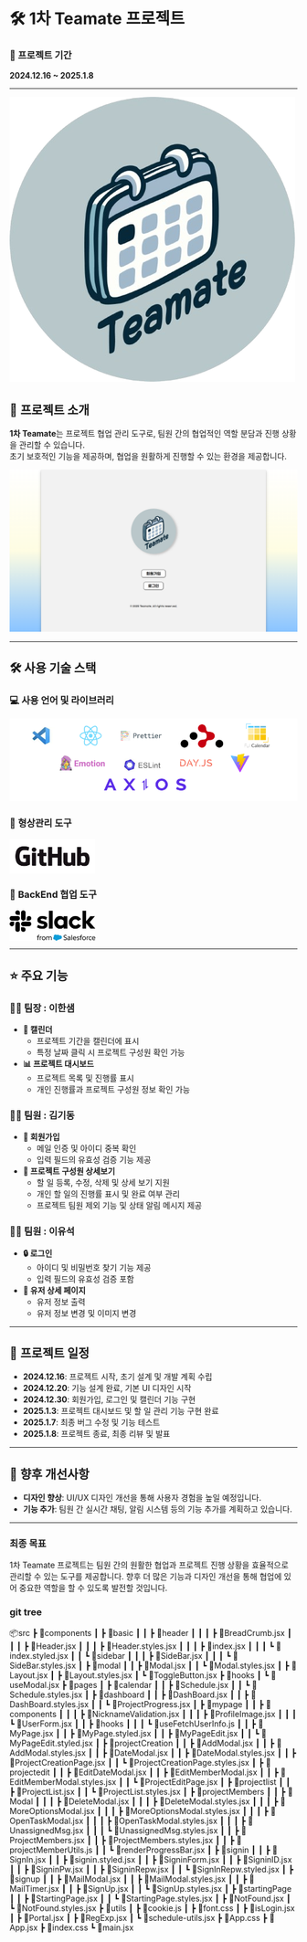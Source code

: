 # 🛠️ 1차 Teamate 프로젝트

### 📅 프로젝트 기간

**2024.12.16 ~ 2025.1.8**

---

![Teamate 로고](./public/logo400x400.png)

## 📖 프로젝트 소개

**1차 Teamate**는 프로젝트 협업 관리 도구로, 팀원 간의 협업적인 역할 분담과 진행 상황을 관리할 수 있습니다.  
초기 보호적인 기능을 제공하며, 협업을 원활하게 진행할 수 있는 환경을 제공합니다.

![Teamate 메인 화면](./public/temate-main.PNG)

---

## 🛠️ 사용 기술 스택

### 💻 **사용 언어 및 라이브러리**

![사용 언어 및 라이브러리 이미지](./public/li-image.png)

### 📂 **형상관리 도구**

<img src="./public/GitHub_Logo.jpg" alt="로고 이미지" style="width: 150px; height: auto; display: block;" />

### 💬 **BackEnd 협업 도구**

<img src="./public/Slack-Logo.jpg" alt="로고 이미지" style="width: 150px; height: auto; display: block; backgr" />

---

## ⭐ 주요 기능

### 👨‍💼 **팀장 : 이한샘**

- **📅 캘린더**
  - 프로젝트 기간을 캘린더에 표시
  - 특정 날짜 클릭 시 프로젝트 구성원 확인 가능
- **📊 프로젝트 대시보드**
  - 프로젝트 목록 및 진행률 표시
  - 개인 진행률과 프로젝트 구성원 정보 확인 가능

### 👩‍💻 **팀원 : 김기동**

- **🔑 회원가입**
  - 메일 인증 및 아이디 중복 확인
  - 입력 필드의 유효성 검증 기능 제공
- **👥 프로젝트 구성원 상세보기**
  - 할 일 등록, 수정, 삭제 및 상세 보기 지원
  - 개인 할 일의 진행률 표시 및 완료 여부 관리
  - 프로젝트 팀원 제외 기능 및 상태 알림 메시지 제공

### 👨‍💻 **팀원 : 이유석**

- **🔒 로그인**
  - 아이디 및 비밀번호 찾기 기능 제공
  - 입력 필드의 유효성 검증 포함
- **📝 유저 상세 페이지**
  - 유저 정보 출력
  - 유저 정보 변경 및 이미지 변경

---

## 📅 프로젝트 일정

- **2024.12.16**: 프로젝트 시작, 초기 설계 및 개발 계획 수립
- **2024.12.20**: 기능 설계 완료, 기본 UI 디자인 시작
- **2024.12.30**: 회원가입, 로그인 및 캘린더 기능 구현
- **2025.1.3**: 프로젝트 대시보드 및 할 일 관리 기능 구현 완료
- **2025.1.7**: 최종 버그 수정 및 기능 테스트
- **2025.1.8**: 프로젝트 종료, 최종 리뷰 및 발표

---

## 🎯 향후 개선사항

- **디자인 향상**: UI/UX 디자인 개선을 통해 사용자 경험을 높일 예정입니다.
- **기능 추가**: 팀원 간 실시간 채팅, 알림 시스템 등의 기능 추가를 계획하고 있습니다.

---

### 최종 목표

1차 Teamate 프로젝트는 팀원 간의 원활한 협업과 프로젝트 진행 상황을 효율적으로 관리할 수 있는 도구를 제공합니다. 향후 더 많은 기능과 디자인 개선을 통해 협업에 있어 중요한 역할을 할 수 있도록 발전할 것입니다.

### git tree

📦src
┣ 📂components
┃ ┣ 📂basic
┃ ┃ ┣ 📂header
┃ ┃ ┃ ┣ 📜BreadCrumb.jsx
┃ ┃ ┃ ┣ 📜Header.jsx
┃ ┃ ┃ ┣ 📜Header.styles.jsx
┃ ┃ ┃ ┣ 📜index.jsx
┃ ┃ ┃ ┗ 📜index.styled.jsx
┃ ┃ ┗ 📂sidebar
┃ ┃ ┃ ┣ 📜SideBar.jsx
┃ ┃ ┃ ┗ 📜SideBar.styles.jsx
┃ ┣ 📂modal
┃ ┃ ┣ 📜Modal.jsx
┃ ┃ ┗ 📜Modal.styles.jsx
┃ ┣ 📜Layout.jsx
┃ ┣ 📜Layout.styles.jsx
┃ ┗ 📜ToggleButton.jsx
┣ 📂hooks
┃ ┗ 📜useModal.jsx
┣ 📂pages
┃ ┣ 📂calendar
┃ ┃ ┣ 📜Schedule.jsx
┃ ┃ ┗ 📜Schedule.styles.jsx
┃ ┣ 📂dashboard
┃ ┃ ┣ 📜DashBoard.jsx
┃ ┃ ┣ 📜DashBoard.styles.jsx
┃ ┃ ┗ 📜ProjectProgress.jsx
┃ ┣ 📂mypage
┃ ┃ ┣ 📂components
┃ ┃ ┃ ┣ 📜NicknameValidation.jsx
┃ ┃ ┃ ┣ 📜ProfileImage.jsx
┃ ┃ ┃ ┗ 📜UserForm.jsx
┃ ┃ ┣ 📂hooks
┃ ┃ ┃ ┗ 📜useFetchUserInfo.js
┃ ┃ ┣ 📜MyPage.jsx
┃ ┃ ┣ 📜MyPage.styled.jsx
┃ ┃ ┣ 📜MyPageEdit.jsx
┃ ┃ ┗ 📜MyPageEdit.styled.jsx
┃ ┣ 📂projectCreation
┃ ┃ ┣ 📜AddModal.jsx
┃ ┃ ┣ 📜AddModal.styles.jsx
┃ ┃ ┣ 📜DateModal.jsx
┃ ┃ ┣ 📜DateModal.styles.jsx
┃ ┃ ┣ 📜ProjectCreationPage.jsx
┃ ┃ ┗ 📜ProjectCreationPage.styles.jsx
┃ ┣ 📂projectedit
┃ ┃ ┣ 📜EditDateModal.jsx
┃ ┃ ┣ 📜EditMemberModal.jsx
┃ ┃ ┣ 📜EditMemberModal.styles.jsx
┃ ┃ ┗ 📜ProjectEditPage.jsx
┃ ┣ 📂projectlist
┃ ┃ ┣ 📜ProjectList.jsx
┃ ┃ ┗ 📜ProjectList.styles.jsx
┃ ┣ 📂projectMembers
┃ ┃ ┣ 📂Modal
┃ ┃ ┃ ┣ 📜DeleteModal.jsx
┃ ┃ ┃ ┣ 📜DeleteModal.styles.jsx
┃ ┃ ┃ ┣ 📜MoreOptionsModal.jsx
┃ ┃ ┃ ┣ 📜MoreOptionsModal.styles.jsx
┃ ┃ ┃ ┣ 📜OpenTaskModal.jsx
┃ ┃ ┃ ┣ 📜OpenTaskModal.styles.jsx
┃ ┃ ┃ ┣ 📜UnassignedMsg.jsx
┃ ┃ ┃ ┗ 📜UnassignedMsg.styles.jsx
┃ ┃ ┣ 📜ProjectMembers.jsx
┃ ┃ ┣ 📜ProjectMembers.styles.jsx
┃ ┃ ┣ 📜projectMemberUtils.js
┃ ┃ ┗ 📜renderProgressBar.jsx
┃ ┣ 📂signin
┃ ┃ ┣ 📜SignIn.jsx
┃ ┃ ┣ 📜signin.styled.jsx
┃ ┃ ┣ 📜SigninForm.jsx
┃ ┃ ┣ 📜SigninID.jsx
┃ ┃ ┣ 📜SigninPw.jsx
┃ ┃ ┣ 📜SigninRepw.jsx
┃ ┃ ┗ 📜SignInRepw.styled.jsx
┃ ┣ 📂signup
┃ ┃ ┣ 📜MailModal.jsx
┃ ┃ ┣ 📜MailModal.styles.jsx
┃ ┃ ┣ 📜MailTimer.jsx
┃ ┃ ┣ 📜SignUp.jsx
┃ ┃ ┗ 📜SignUp.styles.jsx
┃ ┣ 📂startingPage
┃ ┃ ┣ 📜StartingPage.jsx
┃ ┃ ┗ 📜StartingPage.styles.jsx
┃ ┣ 📜NotFound.jsx
┃ ┗ 📜NotFound.styles.jsx
┣ 📂utils
┃ ┣ 📜cookie.js
┃ ┣ 📜font.css
┃ ┣ 📜isLogin.jsx
┃ ┣ 📜Portal.jsx
┃ ┣ 📜RegExp.jsx
┃ ┗ 📜schedule-utils.jsx
┣ 📜App.css
┣ 📜App.jsx
┣ 📜index.css
┗ 📜main.jsx

